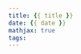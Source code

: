 ```yaml
---
title: {{ title }}
date: {{ date }}
mathjax: true
tags:
---
```


&nbsp;

<!-- more -->

<!-- toc -->

&nbsp;